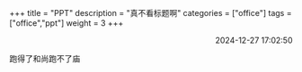 +++
title = "PPT"
description = "真不看标题啊"
categories = ["office"]
tags = ["office","ppt"]
weight = 3
+++
<p align="right">2024-12-27   17:02:50</p>

跑得了和尚跑不了庙